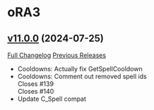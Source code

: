 # oRA3

## [v11.0.0](https://github.com/BigWigsMods/oRA3/tree/v11.0.0) (2024-07-25)
[Full Changelog](https://github.com/BigWigsMods/oRA3/compare/v10.2.11...v11.0.0) [Previous Releases](https://github.com/BigWigsMods/oRA3/releases)

- Cooldowns: Actually fix GetSpellCooldown  
- Cooldowns: Comment out removed spell ids  
    Closes #139  
    Closes #140  
- Update C\_Spell compat  
